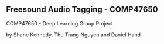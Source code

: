 ## Freesound Audio Tagging - COMP47650

COMP47650 - Deep Learning Group Project

by Shane Kennedy, Thu Trang Nguyen and Daniel Hand
